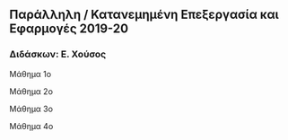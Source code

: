 ## Παράλληλη / Κατανεμημένη Επεξεργασία και Εφαρμογές 2019-20
### Διδάσκων: Ε. Χούσος

Mάθημα 1ο 

Mάθημα 2ο 

Mάθημα 3ο 

Mάθημα 4ο 
